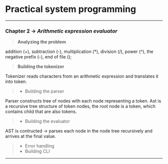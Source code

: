 # Practical system programming
***

### Chapter 2 -> _Arithmetic expression evaluator_
> **Analyzing the problem**

addition (+), subtraction (-), multiplication (*), division (/), power (^), the negative prefix (-), end of file ();
>**Building the tokenizer**
> 
Tokenizer reads characters from an arithmetic expression and translates it into token.
> 
>* Building the parser
> 
Parser constructs tree of nodes with each node representing a token. Ast is a recursive tree structure of token nodes,
the root node is a token, which contains child that are also tokens. 

>* Building the evaluator
> 
AST is contructed -> parses each node in the node tree recursively and arrives at the final value.
> 
>* Error handling
>* Building CLI

---